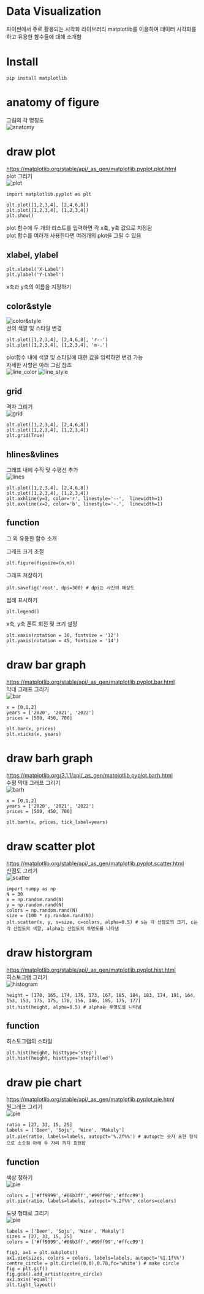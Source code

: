 # Data Visualization
파이썬에서 주로 활용되는 시각화 라이브러리 matplotlib를 이용하여 데이터 시각화를 하고 유용한 함수들에 대해 소개함

# Install
```
pip install matplotlib
```

# anatomy of figure
그림의 각 명칭도  
![anatomy](fig/sphx_glr_anatomy_001.png)

# draw plot
https://matplotlib.org/stable/api/_as_gen/matplotlib.pyplot.plot.html  
plot 그리기  
![plot](graph/plot.png)
```
import matplotlib.pyplot as plt

plt.plot([1,2,3,4], [2,4,6,8])
plt.plot([1,2,3,4], [1,2,3,4])
plt.show()
```
plot 함수에 두 개의 리스트를 입력하면 각 x축, y축 값으로 지정됨  
plot 함수를 여러개 사용한다면 여러개의 plot을 그릴 수 있음

## xlabel, ylabel
```
plt.xlabel('X-Label')
plt.ylabel('Y-Label')
```
x축과 y축의 이름을 지정하기

## color&style
![color&style](graph/color&style.png)  
선의 색깔 및 스타일 변경  
```
plt.plot([1,2,3,4], [2,4,6,8], 'r--')
plt.plot([1,2,3,4], [1,2,3,4], 'm-.')
```
plot함수 내에 색깔 및 스타일에 대한 값을 입력하면 변경 가능  
자세한 사항은 아래 그림 참조  
![line_color](graph/line_color.png)
![line_style](graph/line_style.png)

## grid
격자 그리기  
![grid](graph/grid.png)
```
plt.plot([1,2,3,4], [2,4,6,8])
plt.plot([1,2,3,4], [1,2,3,4])
plt.grid(True)
```

## hlines&vlines
그래프 내에 수직 및 수평선 추가  
![lines](graph/lines.png)
```
plt.plot([1,2,3,4], [2,4,6,8])
plt.plot([1,2,3,4], [1,2,3,4])
plt.axhline(y=3, color='r', linestyle='--',  linewidth=1)
plt.axvline(x=2, color='b', linestyle='-.',  linewidth=1)
```

## function
그 외 유용한 함수 소개  

그래프 크기 조절
```
plt.figure(figsize=(n,m))
```

그래프 저장하기
```
plt.savefig('root', dpi=300) # dpi는 사진의 해상도
```

범례 표시하기
```
plt.legend()
```

x축, y축 폰트 회전 및 크기 설정
```
plt.xaxis(rotation = 30, fontsize = '12')
plt.yaxis(rotation = 45, fontsize = '14')
```


# draw bar graph
https://matplotlib.org/stable/api/_as_gen/matplotlib.pyplot.bar.html  
막대 그래프 그리기  
![bar](graph/bar.png)
```
x = [0,1,2]
years = ['2020', '2021', '2022']
prices = [500, 450, 700]

plt.bar(x, prices)
plt.xticks(x, years)
```

# draw barh graph
https://matplotlib.org/3.1.1/api/_as_gen/matplotlib.pyplot.barh.html  
수평 막대 그래프 그리기  
![barh](graph/barh.png)
```
x = [0,1,2]
years = ['2020', '2021', '2022']
prices = [500, 450, 700]

plt.barh(x, prices, tick_label=years)
```

# draw scatter plot
https://matplotlib.org/stable/api/_as_gen/matplotlib.pyplot.scatter.html  
산점도 그리기  
![scatter](graph/scatter.png)
```
import numpy as np
N = 30
x = np.random.rand(N)
y = np.random.rand(N)
colors = np.random.rand(N)
size = (100 * np.random.rand(N))
plt.scatter(x, y, s=size, c=colors, alpha=0.5) # s는 각 산점도의 크기, c는 각 산점도의 색깔, alpha는 산점도의 투명도를 나타냄
```

# draw historgram
https://matplotlib.org/stable/api/_as_gen/matplotlib.pyplot.hist.html  
히스토그램 그리기  
![histogram](graph/histogram.png)
```
height = [170, 165, 174, 176, 173, 167, 185, 184, 183, 174, 191, 164, 153, 153, 175, 175, 178, 156, 146, 185, 175, 177]
plt.hist(height, alpha=0.5) # alpha는 투명도를 나타냄
```
## function
히스토그램의 스타일  
```
plt.hist(height, histtype='step')
plt.hist(height, histtype='stepfilled')
```

# draw pie chart
https://matplotlib.org/stable/api/_as_gen/matplotlib.pyplot.pie.html  
원그래프 그리기  
![pie](graph/pie.png)
```
ratio = [27, 33, 15, 25]
labels = ['Beer', 'Soju', 'Wine', 'Makuly']
plt.pie(ratio, labels=labels, autopct='%.2f%%') # autopc는 숫자 표현 형식으로 소숫점 아래 두 자리 까지 표현함
```
## function
색상 정하기  
![pie](graph/pie_color.png)
```
colors = ['#ff9999','#66b3ff','#99ff99','#ffcc99']
plt.pie(ratio, labels=labels, autopct='%.2f%%', colors=colors)
```
도넛 형태로 그리기  
![pie](graph/pie_doughnut.png)
```
labels = ['Beer', 'Soju', 'Wine', 'Makuly']
sizes = [27, 33, 15, 25]
colors = ['#ff9999','#66b3ff','#99ff99','#ffcc99']
 
fig1, ax1 = plt.subplots()
ax1.pie(sizes, colors = colors, labels=labels, autopct='%1.1f%%')
centre_circle = plt.Circle((0,0),0.70,fc='white') # make circle
fig = plt.gcf()
fig.gca().add_artist(centre_circle)
ax1.axis('equal')  
plt.tight_layout()
```